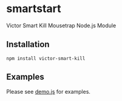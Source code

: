 # smartstart
Victor Smart Kill Mousetrap Node.js Module

## Installation

```
npm install victor-smart-kill
```

## Examples

Please see [demo.js](demo.js) for examples.
